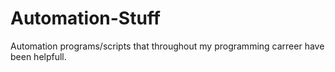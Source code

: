 # Automation-Stuff
Automation programs/scripts that throughout my programming carreer have been helpfull.
